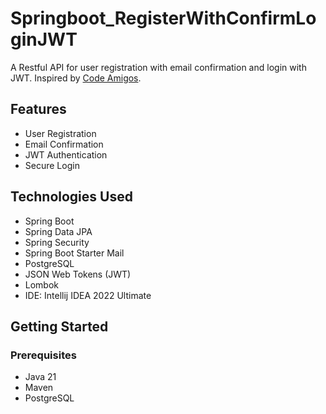 # Springboot_RegisterWithConfirmLoginJWT

A Restful API for user registration with email confirmation and login with JWT. Inspired by [Code Amigos](https://www.youtube.com/@amigoscode).

## Features
- User Registration
- Email Confirmation
- JWT Authentication
- Secure Login

## Technologies Used
- Spring Boot
- Spring Data JPA
- Spring Security
- Spring Boot Starter Mail
- PostgreSQL
- JSON Web Tokens (JWT)
- Lombok
- IDE: Intellij IDEA 2022 Ultimate

## Getting Started

### Prerequisites
- Java 21
- Maven
- PostgreSQL

